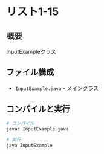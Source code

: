 # リスト1-15

## 概要
InputExampleクラス

## ファイル構成
- `InputExample.java` - メインクラス

## コンパイルと実行
```bash
# コンパイル
javac InputExample.java

# 実行
java InputExample
```
